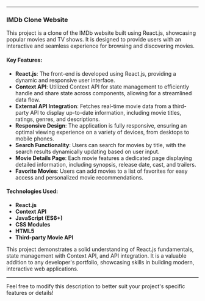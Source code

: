 
---

### IMDb Clone Website

This project is a clone of the IMDb website built using React.js, showcasing popular movies and TV shows. It is designed to provide users with an interactive and seamless experience for browsing and discovering movies.

#### Key Features:

- **React.js**: The front-end is developed using React.js, providing a dynamic and responsive user interface.
- **Context API**: Utilized Context API for state management to efficiently handle and share state across components, allowing for a streamlined data flow.
- **External API Integration**: Fetches real-time movie data from a third-party API to display up-to-date information, including movie titles, ratings, genres, and descriptions.
- **Responsive Design**: The application is fully responsive, ensuring an optimal viewing experience on a variety of devices, from desktops to mobile phones.
- **Search Functionality**: Users can search for movies by title, with the search results dynamically updating based on user input.
- **Movie Details Page**: Each movie features a dedicated page displaying detailed information, including synopsis, release date, cast, and trailers.
- **Favorite Movies**: Users can add movies to a list of favorites for easy access and personalized movie recommendations.

#### Technologies Used:

- **React.js**
- **Context API**
- **JavaScript (ES6+)**
- **CSS Modules**
- **HTML5**
- **Third-party Movie API**

This project demonstrates a solid understanding of React.js fundamentals, state management with Context API, and API integration. It is a valuable addition to any developer's portfolio, showcasing skills in building modern, interactive web applications.

---

Feel free to modify this description to better suit your project's specific features or details!